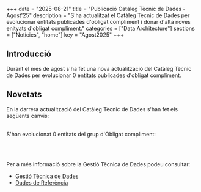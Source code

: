 +++ 
date        = "2025-08-21" 
title       = "Publicació Catàleg Tècnic de Dades - Agost'25" 
description = "S'ha actualitzat el Catàleg Tècnic de Dades per evolucionar entitats publicades d'obligat compliment i donar d'alta noves enityats d'obligat compliment." 
categories  = ["Data Architecture"] 
sections    = ["Notícies", "home"] 
key = "Agost2025" 
+++ 

  

## Introducció 

Durant el mes de agost s'ha fet una nova actualització del Catàleg Tècnic de Dades per evolucionar 0 entitats publicades d'obligat compliment. 

## Novetats 

En la darrera actualització del Catàleg Tècnic de Dades s'han fet els següents canvis:<br><br> 

S'han evolucionat 0 entitats del grup d'Obligat compliment:<br><br>
<ul>

</ul>
<br>

Per a més informació sobre la Gestió Tècnica de Dades podeu consultar: 


* [Gestió Tècnica de Dades](https://canigo.ctti.gencat.cat/plataformes/dadesref/gestiodades/) 
* [Dades de Referència](https://canigo.ctti.gencat.cat/plataformes/dadesref/dadesref/) 
